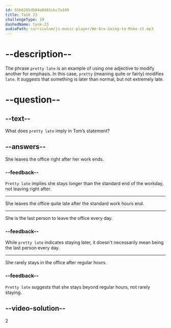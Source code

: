 ```yaml
---
id: 65b6265db84a9d61cbc7a109
title: Task 23
challengeType: 19
dashedName: task-23
audioPath: curriculum/js-music-player/We-Are-Going-to-Make-it.mp3
---
```


<!--
AUDIO REFERENCE:
Tom: Well, I noticed that she's always in the office super early and leaves pretty late.
-->

# --description--

The phrase `pretty late` is an example of using one adjective to modify another for emphasis. In this case, `pretty` (meaning quite or fairly) modifies `late`. It suggests that something is later than normal, but not extremely late.

# --question--

## --text--

What does `pretty late` imply in Tom’s statement?

## --answers--

She leaves the office right after her work ends.

### --feedback--

`Pretty late` implies she stays longer than the standard end of the workday, not leaving right after.

---

She leaves the office quite late after the standard work hours end.

---

She is the last person to leave the office every day.

### --feedback--

While `pretty late` indicates staying later, it doesn't necessarily mean being the last person every day.

---

She rarely stays in the office after regular hours.

### --feedback--

`Pretty late` suggests that she stays beyond regular hours, not rarely staying.

## --video-solution--

2
